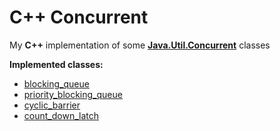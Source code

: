 # C++ Concurrent
My **C++** implementation of some **[Java.Util.Concurrent](https://docs.oracle.com/javase/8/docs/api/java/util/concurrent/package-summary.html)** classes

**Implemented classes:**
* [blocking_queue<T>](https://github.com/michelsciortino/Cpp-Concurrent/blob/master/src/blocking_queue.h)
* [priority_blocking_queue<T>](https://github.com/michelsciortino/Cpp-Concurrent/blob/master/src/priority_blocking_queue.h)
* [cyclic_barrier](https://github.com/michelsciortino/Cpp-Concurrent/blob/master/src/cyclic_barrier.h)
* [count_down_latch](https://github.com/michelsciortino/Cpp-Concurrent/blob/master/src/count_down_latch.h)
